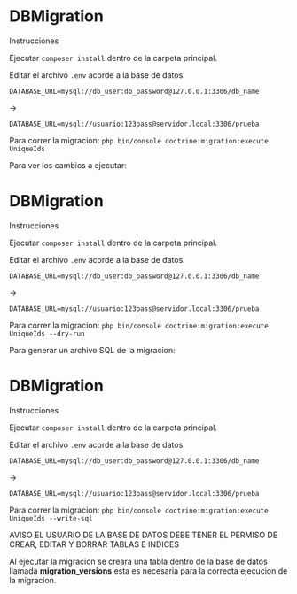 # DBMigration
 
Instrucciones

Ejecutar `composer install` dentro de la carpeta principal.

Editar el archivo `.env` acorde a la base de datos:

    DATABASE_URL=mysql://db_user:db_password@127.0.0.1:3306/db_name
->

    DATABASE_URL=mysql://usuario:123pass@servidor.local:3306/prueba

Para correr la migracion:
`php bin/console doctrine:migration:execute UniqueIds`

Para ver los cambios a ejecutar:

# DBMigration
 
Instrucciones

Ejecutar `composer install` dentro de la carpeta principal.

Editar el archivo `.env` acorde a la base de datos:

    DATABASE_URL=mysql://db_user:db_password@127.0.0.1:3306/db_name
->

    DATABASE_URL=mysql://usuario:123pass@servidor.local:3306/prueba

Para correr la migracion:
`php bin/console doctrine:migration:execute UniqueIds --dry-run`

Para generar un archivo SQL de la migracion:

# DBMigration
 
Instrucciones

Ejecutar `composer install` dentro de la carpeta principal.

Editar el archivo `.env` acorde a la base de datos:

    DATABASE_URL=mysql://db_user:db_password@127.0.0.1:3306/db_name
->

    DATABASE_URL=mysql://usuario:123pass@servidor.local:3306/prueba

Para correr la migracion:
`php bin/console doctrine:migration:execute UniqueIds --write-sql`

AVISO EL USUARIO DE LA BASE DE DATOS DEBE TENER EL PERMISO DE CREAR, EDITAR Y BORRAR TABLAS E INDICES

Al ejecutar la migracion se creara una tabla dentro de la base de datos llamada **migration_versions** esta es necesaria para la correcta ejecucion de la migracion.